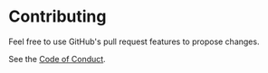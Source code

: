 # Contributing
Feel free to use GitHub's pull request features to propose changes.

See the [Code of Conduct](https://github.com/elvists/find-modules/blob/main/CODE_OF_CONDUCT.md).